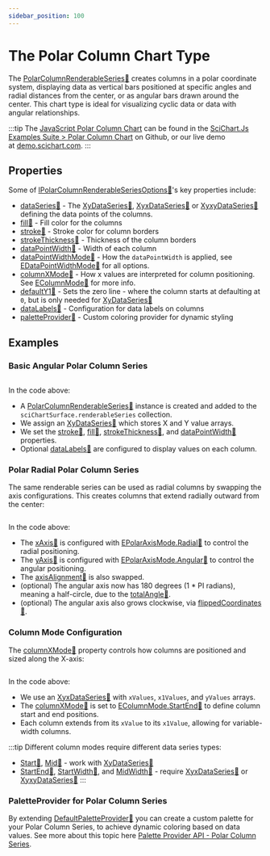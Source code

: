 ```yaml
---
sidebar_position: 100
---
```


# The Polar Column Chart Type

The [PolarColumnRenderableSeries:blue_book:](https://www.scichart.com/documentation/js/v4/typedoc/classes/polarcolumnrenderableseries.html) creates columns in a polar coordinate system, displaying data as vertical bars positioned at specific angles and radial distances from the center, or as angular bars drawn around the center.
This chart type is ideal for visualizing cyclic data or data with angular relationships.

:::tip
The [JavaScript Polar Column Chart](http://stagingdemo2.scichart.com/demo/javascript/polar-column-chart) can be found in the [SciChart.Js Examples Suite > Polar Column Chart](https://github.com/ABTSoftware/SciChart.JS.Examples/blob/release_v4.0/Examples/src/components/Examples/Charts2D/PolarCharts/PolarColumnChart) on Github, or our live demo at [demo.scichart.com](http://stagingdemo2.scichart.com/demo/react/polar-column-chart).
:::

<ChartFromSciChartDemo 
    src="http://stagingdemo2.scichart.com/demo/iframe/polar-column-chart"
    title="Polar Column Series Chart"
/>

## Properties

Some of [IPolarColumnRenderableSeriesOptions:blue_book:](https://www.scichart.com/documentation/js/v4/typedoc/interfaces/ipolarcolumnrenderableseriesoptions.html)'s key properties include:

- [dataSeries:blue_book:](https://www.scichart.com/documentation/js/v4/typedoc/interfaces/ipolarcolumnrenderableseriesoptions.html#dataseries) - The [XyDataSeries:blue_book:](https://www.scichart.com/documentation/js/v4/typedoc/classes/xydataseries.html), [XyxDataSeries:blue_book:](https://www.scichart.com/documentation/js/v4/typedoc/classes/xyxdataseries.html) or [XyxyDataSeries:blue_book:](https://www.scichart.com/documentation/js/v4/typedoc/classes/xyxydataseries.html) defining the data points of the columns.
- [fill:blue_book:](https://www.scichart.com/documentation/js/v4/typedoc/interfaces/ipolarcolumnrenderableseriesoptions.html#fill) - Fill color for the columns
- [stroke:blue_book:](https://www.scichart.com/documentation/js/v4/typedoc/interfaces/ipolarcolumnrenderableseriesoptions.html#stroke) - Stroke color for column borders
- [strokeThickness:blue_book:](https://www.scichart.com/documentation/js/v4/typedoc/interfaces/ipolarcolumnrenderableseriesoptions.html#strokethickness) - Thickness of the column borders
- [dataPointWidth:blue_book:](https://www.scichart.com/documentation/js/v4/typedoc/interfaces/ipolarcolumnrenderableseriesoptions.html#datapointwidth) - Width of each column
- [dataPointWidthMode:blue_book:](https://www.scichart.com/documentation/js/v4/typedoc/interfaces/ipolarcolumnrenderableseriesoptions.html#datapointwidthmode) - How the `dataPointWidth` is applied, see [EDataPointWidthMode:blue_book:](https://www.scichart.com/documentation/js/v4/typedoc/enums/edatapointwidthmode.html) for all options.
- [columnXMode:blue_book:](https://www.scichart.com/documentation/js/v4/typedoc/interfaces/ipolarcolumnrenderableseriesoptions.html#columnxmode) - How x values are interpreted for column positioning. See [EColumnMode:blue_book:](https://www.scichart.com/documentation/js/v4/typedoc/enums/ecolumnmode.html) for more info.
- [defaultY1:blue_book:](https://www.scichart.com/documentation/js/v4/typedoc/interfaces/ipolarcolumnrenderableseriesoptions.html#defaulty1) - Sets the zero line - where the column starts at defaulting at `0`, but is only needed for [XyDataSeries:blue_book:](https://www.scichart.com/documentation/js/v4/typedoc/classes/xydataseries.html)
- [dataLabels:blue_book:](https://www.scichart.com/documentation/js/v4/typedoc/interfaces/ipolarcolumnrenderableseriesoptions.html#datalabels) - Configuration for data labels on columns
- [paletteProvider:blue_book:](https://www.scichart.com/documentation/js/v4/typedoc/interfaces/ipolarcolumnrenderableseriesoptions.html#paletteprovider) - Custom coloring provider for dynamic styling

## Examples

### Basic Angular Polar Column Series

```ts showLineNumbers {20,28,36,44} file=./BasicAngular/demo.ts start=region_A_start end=region_A_end
```

<LiveDocSnippet name="./Basic/demo" />

In the code above:

- A [PolarColumnRenderableSeries:blue_book:](https://www.scichart.com/documentation/js/v4/typedoc/classes/polarcolumnrenderableseries.html) instance is created and added to the `sciChartSurface.renderableSeries` collection.
- We assign an [XyDataSeries:blue_book:](https://www.scichart.com/documentation/js/v4/typedoc/classes/xydataseries.html) which stores X and Y value arrays.
- We set the [stroke:blue_book:](https://www.scichart.com/documentation/js/v4/typedoc/classes/polarcolumnrenderableseries.html#stroke), [fill:blue_book:](https://www.scichart.com/documentation/js/v4/typedoc/classes/polarcolumnrenderableseries.html#fill), [strokeThickness:blue_book:](https://www.scichart.com/documentation/js/v4/typedoc/classes/polarcolumnrenderableseries.html#strokethickness), and [dataPointWidth:blue_book:](https://www.scichart.com/documentation/js/v4/typedoc/classes/polarcolumnrenderableseries.html#datapointwidth) properties.
- Optional [dataLabels:blue_book:](https://www.scichart.com/documentation/js/v4/typedoc/classes/polarcolumnrenderableseries.html#datalabels) are configured to display values on each column.

### Polar Radial Polar Column Series

The same renderable series can be used as radial columns by swapping the axis configurations. This creates columns that extend radially outward from the center:

```ts showLineNumbers {2-3,10-11,15} file=./BasicRadial/demo.ts start=region_A_start end=region_A_end
```

<LiveDocSnippet name="./BasicRadial/demo" />

In the code above:
- The [xAxis:blue_book:](https://www.scichart.com/documentation/js/v4/typedoc/classes/polarcolumnrenderableseries.html#xaxis) is configured with [EPolarAxisMode.Radial:blue_book:](https://www.scichart.com/documentation/js/v4/typedoc/enums/epolaraxismode.html#radial) to control the radial positioning.
- The [yAxis:blue_book:](https://www.scichart.com/documentation/js/v4/typedoc/classes/polarcolumnrenderableseries.html#yaxis) is configured with [EPolarAxisMode.Angular:blue_book:](https://www.scichart.com/documentation/js/v4/typedoc/enums/epolaraxismode.html#angular) to control the angular positioning.
- The [axisAlignment:blue_book:](https://www.scichart.com/documentation/js/v4/typedoc/classes/polarcolumnrenderableseries.html#axisalignment) is also swapped.
- (optional) The angular axis now has 180 degrees (1 * PI radians), meaning a half-circle, due to the [totalAngle:blue_book:](https://www.scichart.com/documentation/js/v4/typedoc/classes/polarcolumnrenderableseries.html#totalAngle).
- (optional) The angular axis also grows clockwise, via [flippedCoordinates:blue_book:](https://www.scichart.com/documentation/js/v4/typedoc/classes/polarcolumnrenderableseries.html#flippedcoordinates).

### Column Mode Configuration

The [columnXMode:blue_book:](https://www.scichart.com/documentation/js/v4/typedoc/classes/polarcolumnrenderableseries.html#columnxmode) property controls how columns are positioned and sized along the X-axis:

```ts showLineNumbers {7} file=./ColumnMode/demo.ts start=region_A_start end=region_A_end
```
<LiveDocSnippet name="./ColumnMode/demo" />

In the code above:
- We use an [XyxDataSeries:blue_book:](https://www.scichart.com/documentation/js/v4/typedoc/classes/xyxdataseries.html) with `xValues`, `x1Values`, and `yValues` arrays.
- The [columnXMode:blue_book:](https://www.scichart.com/documentation/js/v4/typedoc/classes/polarcolumnrenderableseries.html#columnxmode) is set to [EColumnMode.StartEnd:blue_book:](https://www.scichart.com/documentation/js/v4/typedoc/enums/ecolumnmode.html#startend) to define column start and end positions.
- Each column extends from its `xValue` to its `x1Value`, allowing for variable-width columns.

:::tip Different column modes require different data series types:
- [Start:blue_book:](https://www.scichart.com/documentation/js/v4/typedoc/enums/ecolumnmode.html#start), [Mid:blue_book:](https://www.scichart.com/documentation/js/v4/typedoc/enums/ecolumnmode.html#mid) - work with [XyDataSeries:blue_book:](https://www.scichart.com/documentation/js/v4/typedoc/classes/xydataseries.html)
- [StartEnd:blue_book:](https://www.scichart.com/documentation/js/v4/typedoc/enums/ecolumnmode.html#startend), [StartWidth:blue_book:](https://www.scichart.com/documentation/js/v4/typedoc/enums/ecolumnmode.html#startwidth), and [MidWidth:blue_book:](https://www.scichart.com/documentation/js/v4/typedoc/enums/ecolumnmode.html#midwidth) - require [XyxDataSeries:blue_book:](https://www.scichart.com/documentation/js/v4/typedoc/classes/xyxdataseries.html) or [XyxyDataSeries:blue_book:](https://www.scichart.com/documentation/js/v4/typedoc/classes/xyxydataseries.html)
:::

### PaletteProvider for Polar Column Series

By extending [DefaultPaletteProvider:blue_book:](https://www.scichart.com/documentation/js/v4/typedoc/classes/defaultpaletteprovider.html) you can create a custom palette for your Polar Column Series, to achieve dynamic coloring based on data values. See more about this topic here [Palette Provider API - Polar Column Series](/2d-charts/chart-types/palette-provider-api/polar-column-renderable-series).
